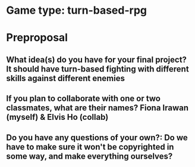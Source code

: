 # Game type: turn-based-rpg

# Preproposal
## What idea(s) do you have for your final project? It should have turn-based fighting with different skills against different enemies
## If you plan to collaborate with one or two classmates, what are their names? Fiona Irawan (myself) & Elvis Ho (collab)
## Do you have any questions of your own?: Do we have to make sure it won't be copyrighted in some way, and make everything ourselves? 
